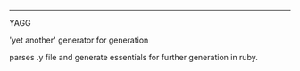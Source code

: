 *** 

YAGG

'yet another' generator for generation  

parses .y file and generate essentials for further generation in ruby.  

